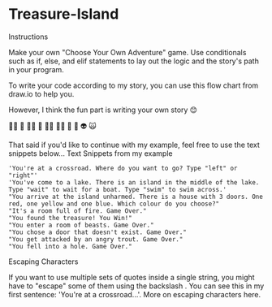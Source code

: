 # Treasure-Island

Instructions

Make your own "Choose Your Own Adventure" game. Use conditionals such as if, else, and elif statements to lay out the logic and the story's path in your program.

To write your code according to my story, you can use this flow chart from draw.io to help you.

However, I think the fun part is writing your own story 😊

🧞‍♂️ 🐊 🧙‍♂️ 🧟 🧚‍♂️ 🧝‍♂️ 🥷 🤖 👽 🙀

That said if you'd like to continue with my example, feel free to use the text snippets below...
Text Snippets from my example

    'You're at a crossroad. Where do you want to go? Type "left" or "right"'
    'You've come to a lake. There is an island in the middle of the lake. Type "wait" to wait for a boat. Type "swim" to swim across.'
    "You arrive at the island unharmed. There is a house with 3 doors. One red, one yellow and one blue. Which colour do you choose?"
    "It's a room full of fire. Game Over."
    "You found the treasure! You Win!"
    "You enter a room of beasts. Game Over."
    "You chose a door that doesn't exist. Game Over."
    "You get attacked by an angry trout. Game Over."
    "You fell into a hole. Game Over."

Escaping Characters

If you want to use multiple sets of quotes inside a single string, you might have to "escape" some of them using the backslash \. You can see this in my first sentence: 'You're at a crossroad...'. More on escaping characters here.
